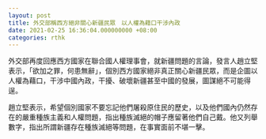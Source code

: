 ```yaml
---
layout: post
title: 外交部稱西方絕非關心新疆民眾　以人權為藉口干涉內政
date: 2021-02-25 16:36:04.000000000 +08:00
categories: rthk
---
```


外交部再度回應西方國家在聯合國人權理事會，就新疆問題的言論，發言人趙立堅表示，「欲加之罪，何患無辭」，個別西方國家絕非真正關心新疆民眾，而是企圖以人權為藉口，干涉中國內政，干擾、破壞新疆甚至中國的發展，圖謀絕不可能得逞。

趙立堅表示，希望個別國家不要忘記他們屠殺原住民的歷史，以及他們國內仍然存在的嚴重種族主義和人權問題，指出種族滅絕的帽子應留著他們自己戴。他又列舉數字，指出所謂新疆存在種族滅絕等問題，在事實面前不堪一擊。

